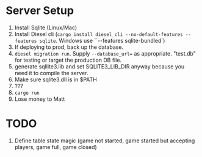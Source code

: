 # Server Setup
1. Install Sqlite (Linux/Mac)
2. Install Diesel cli (`cargo install diesel_cli --no-default-features --features sqlite`. Windows use ``--features sqlite-bundled`)
3. If deploying to prod, back up the database.
4. `diesel migration run`. Supply `--database_url=` as appropriate. "test.db" for testing or target the production DB file. 
5. generate sqllite3.lib and set SQLITE3_LIB_DIR  anyway because you need it to compile the server.
6. Make sure sqlite3.dll is in $PATH
7. ???
8. `cargo run`
9. Lose money to Matt

# TODO
1. Define table state magic (game not started, game started but accepting players, game full, game closed)